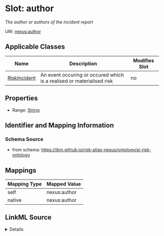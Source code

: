

# Slot: author


_The author or authors of the incident report_





URI: [nexus:author](https://ibm.github.io/risk-atlas-nexus/ontology/author)



<!-- no inheritance hierarchy -->





## Applicable Classes

| Name | Description | Modifies Slot |
| --- | --- | --- |
| [RiskIncident](RiskIncident.md) | An event occuring or occured which is a realised or materialised risk |  no  |







## Properties

* Range: [String](String.md)





## Identifier and Mapping Information







### Schema Source


* from schema: https://ibm.github.io/risk-atlas-nexus/ontology/ai-risk-ontology




## Mappings

| Mapping Type | Mapped Value |
| ---  | ---  |
| self | nexus:author |
| native | nexus:author |




## LinkML Source

<details>
```yaml
name: author
description: The author or authors of the incident report
from_schema: https://ibm.github.io/risk-atlas-nexus/ontology/ai-risk-ontology
rank: 1000
alias: author
owner: RiskIncident
domain_of:
- RiskIncident
range: string

```
</details>
